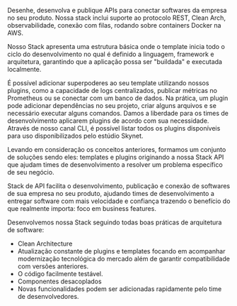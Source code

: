 
  
Desenhe, desenvolva e publique APIs para conectar softwares da empresa no seu produto. Nossa stack inclui suporte ao protocolo REST, Clean Arch, observabilidade, conexão com filas, rodando sobre containers Docker na AWS.

Nosso Stack apresenta uma estrutura básica onde o template inicia todo o ciclo do desenvolvimento no qual é  definido a linguagem, framework e arquitetura, garantindo que a aplicação possa ser "buildada" e executada localmente.

É possível adicionar superpoderes ao seu template utilizando nossos plugins,  como a capacidade de logs centralizados, publicar métricas no Prometheus ou se conectar com um banco de dados. Na prática, um plugin pode adicionar dependências no seu projeto, criar alguns arquivos e se necessário executar alguns comandos. Damos a liberdade para os times de desenvolvimento aplicarem plugins de acordo com sua necessidade. Através de nosso canal CLI, é possível listar todos os plugins disponíveis para uso disponibilizados pelo estúdio Skynet. 

Levando em consideração os conceitos anteriores, formamos um conjunto de soluções sendo eles: templates e plugins originando a nossa Stack API que ajudam times de desenvolvimento a resolver um problema específico de seu negócio. 

Stack de API facilita o desenvolvimento, publicação e conexão de softwares de sua empresa no seu produto, ajudando times de desenvolvimento a entregar software com mais velocidade e confiança trazendo o benefício do que realmente importa: foco em business features.  

Desenvolvemos nossa Stack seguindo todas boas práticas de arquitetura de software:
- Clean Architecture
- Atualização constante de plugins e templates focando em acompanhar modernização tecnológica do mercado além de garantir  compatibilidade com versões anteriores.
- O código facilmente testável.
- Componentes desacoplados
- Novas funcionalidades podem ser adicionadas rapidamente pelo time de desenvolvedores.
